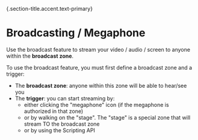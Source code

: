 {.section-title.accent.text-primary}
# Broadcasting / Megaphone

Use the broadcast feature to stream your video / audio / screen to anyone within the **broadcast zone**.

To use the broadcast feature, you must first define a broadcast zone and a trigger:

- The **broadcast zone**: anyone within this zone will be able to hear/see you
- The **trigger**: you can start streaming by:
  - either clicking the "megaphone" icon (if the megaphone is authorized in that zone)
  - or by walking on the "stage". The "stage" is a special zone that will stream TO the broadcast zone
  - or by using the Scripting API



